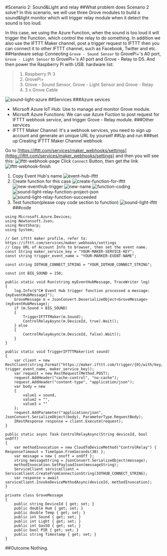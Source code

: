 #Scenario 2: Sound&Light and relay
##What problem does Scenario 2 solve?
In this scenario, we will use three Grove modules to build a sound&light monitor which will trigger relay module when it detect the sound is too loud.

In this case, we using the Azure Function, when the sound is too loud it will trigger the Function, which control the relay to do something. In addition we also use the IFTTT Maker channel, post a trigger request to IFTTT then you can connect it to other IFTTT channel, such as Facebook, Twitter and etc.
##Hardware setup
Connecting `Grove - Sound Sensor` to GrovePi+'s A0 port, `Grove - Light Sensor` to GrovePi+'s A1 port and Grove - Relay to D5. And then power the Raspberry Pi with USB.
hardware list:
>1. Raspberry Pi 3
>2. GrovePi+
>3. Grove - Sound Sensor, Grove - Light Sensor and Grove - Relay
>4. 3 x Grove Cable

![sound-light-azure](https://raw.githubusercontent.com/Jenkinlu001/Seeed_Picture/master/sound-light-azure.png)
##Services
###Azure sevices
* Micrsoft Azure IoT Hub: Use to manage and monitor Grove module.
* Micrsoft Azure Functions: We can use Azure Fuction to post request for IFTTT webhook service, and trigger Grove - Relay module.
###Other services
* IFTTT Maker Channel: It's a webhook services, you need to sign up account and generate an unique URL by yourself
##Up and run
###set up
Creating IFTTT Maker Channel webhook

Go to [https://ifttt.com/services/maker_webhooks/settings](https://ifttt.com/services/maker_webhooks/settings) and then you will see this:
![ifttt-webhook-page](https://raw.githubusercontent.com/Jenkinlu001/Seeed_Picture/master/ifttt-webhook-page.png)
Click `Connect` Button, then get the link
![ifttt-webhook-finish](https://raw.githubusercontent.com/Jenkinlu001/Seeed_Picture/master/ifttt-webhook-finish.png)

1. Copy Event Hub's name
![event-hub-ifttt](https://raw.githubusercontent.com/Jenkinlu001/Seeed_Picture/master/event-hub-ifttt.png)
2. Create function for this case
![create-function-for-ifttt](https://raw.githubusercontent.com/Jenkinlu001/Seeed_Picture/master/create-function-for-ifttt.png)
![new-eventhub-trigger](https://raw.githubusercontent.com/Jenkinlu001/Seeed_Picture/master/new-eventhub-trigger.png)
![new-name](https://raw.githubusercontent.com/Jenkinlu001/Seeed_Picture/master/new-name.png)
![function-coding](https://raw.githubusercontent.com/Jenkinlu001/Seeed_Picture/master/function-coding.png)
![sound-light-relay-function-project-json](https://raw.githubusercontent.com/Jenkinlu001/Seeed_Picture/master/sound-light-relay-function-project-json.png)
![sound-light-relay-function-succeeded](https://raw.githubusercontent.com/Jenkinlu001/Seeed_Picture/master/sound-light-relay-function-succeeded.png)
3. Test function(please copy code section to function)
![sound-light-ifttt](https://raw.githubusercontent.com/Jenkinlu001/Seeed_Picture/master/sound-light-ifttt.png)
###code
```
using Microsoft.Azure.Devices;
using Newtonsoft.Json;
using RestSharp;
using System;

// Get ifttt maker profile, refer to: https://ifttt.com/services/maker_webhooks/settings
// Copy URL of Account Info to browser, then set the event name.
const String maker_service_key = "YOUR-MAKER-SERVICE-KEY";
const string trigger_event_name = "YOUR-MARKER-EVENT-NAME";

const string IOTHUB_CONNECT_STRING = "YOUR_IOTHUB_CONNECT_STRING";

const int BIG_SOUND = 150;

public static void Run(string myEventHubMessage, TraceWriter log)
{
    log.Info($"C# Event Hub trigger function processed a message: {myEventHubMessage}");
    GroveMessage m = JsonConvert.DeserializeObject<GroveMessage>(myEventHubMessage);
    if (m.Sound > BIG_SOUND)
    {
        TriggerIFTTTMaker(m.Sound);
        ControlRelayAsync(m.DeviceId, true).Wait();
    } else
    {
        ControlRelayAsync(m.DeviceId, false).Wait();
    }
}

public static void TriggerIFTTTMaker(int sound)
{
    var client = new RestClient(string.Format("https://maker.ifttt.com/trigger/{0}/with/key/{1}", trigger_event_name, maker_service_key));
    var request = new RestRequest(Method.POST);
    request.AddHeader("cache-control", "no-cache");
    request.AddHeader("content-type", "application/json");
    var body = new
    {
        value1 = sound,
        value2 = "",
        value3 = ""
    };
    request.AddParameter("application/json", JsonConvert.SerializeObject(body), ParameterType.RequestBody);
    IRestResponse response = client.Execute(request);
}

public static async Task ControlRelayAsync(String deviceId, bool onOff)
{
    var methodInvocation = new CloudToDeviceMethod("ControlRelay") { ResponseTimeout = TimeSpan.FromSeconds(30) };
    var message = new { onoff = onOff };
    string messageString = JsonConvert.SerializeObject(message);
    methodInvocation.SetPayloadJson(messageString);
    ServiceClient serviceClient = ServiceClient.CreateFromConnectionString(IOTHUB_CONNECT_STRING);
    var response = await serviceClient.InvokeDeviceMethodAsync(deviceId, methodInvocation);
}

private class GroveMessage
{
    public string DeviceId { get; set; }
    public double Hum { get; set; }
    public double Temp { get; set; }
    public int Sound { get; set; }
    public int Light { get; set; }
    public int GasSO { get; set; }
    public bool PIR { get; set; }
    public string Timestamp { get; set; }
}

```
##Outcome
Nothing.